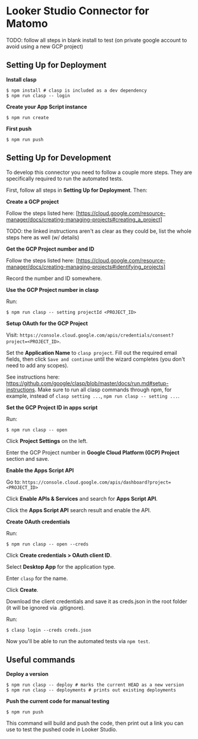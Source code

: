 # Looker Studio Connector for Matomo

TODO: follow all steps in blank install to test (on private google account to avoid using a new GCP project)

## Setting Up for Deployment

**Install clasp**

```
$ npm install # clasp is included as a dev dependency
$ npm run clasp -- login
```

**Create your App Script instance**

```
$ npm run create
```

**First push**

```
$ npm run push
```

## Setting Up for Development

To develop this connector you need to follow a couple more steps. They are specifically required to run the
automated tests.

First, follow all steps in **Setting Up for Deployment**. Then:

**Create a GCP project**

Follow the steps listed here: [https://cloud.google.com/resource-manager/docs/creating-managing-projects#creating_a_project]

TODO: the linked instructions aren't as clear as they could be, list the whole steps here as well (w/ details)

**Get the GCP Project number and ID**

Follow the steps listed here: [https://cloud.google.com/resource-manager/docs/creating-managing-projects#identifying_projects]

Record the number and ID somewhere.

**Use the GCP Project number in clasp**

Run:

```
$ npm run clasp -- setting projectId <PROJECT_ID>
```

**Setup OAuth for the GCP Project**

Visit: `https://console.cloud.google.com/apis/credentials/consent?project=<PROJECT_ID>`.

Set the **Application Name** to `clasp project`. Fill out the required email fields, then click `Save and continue` until
the wizard completes (you don't need to add any scopes).

See instructions here: https://github.com/google/clasp/blob/master/docs/run.md#setup-instructions. Make sure
to run all clasp commands through npm, for example, instead of `clasp setting ...`, `npm run clasp -- setting ...`.

**Set the GCP Project ID in apps script**

Run:

```
$ npm run clasp -- open
```

Click **Project Settings** on the left.

Enter the GCP Project number in **Google Cloud Platform (GCP) Project** section and save.

**Enable the Apps Script API**

Go to: `https://console.cloud.google.com/apis/dashboard?project=<PROJECT_ID>`

Click **Enable APIs & Services** and search for **Apps Script API**.

Click the **Apps Script API** search result and enable the API.

**Create OAuth credentials**

Run:

```
$ npm run clasp -- open --creds
```

Click **Create credentials > OAuth client ID**.

Select **Desktop App** for the application type.

Enter `clasp` for the name.

Click **Create**.

Download the client credentials and save it as creds.json in the root folder (it will be ignored via .gitignore).

Run:

```
$ clasp login --creds creds.json
```

Now you'll be able to run the automated tests via `npm test`.

## Useful commands

**Deploy a version**

```
$ npm run clasp -- deploy # marks the current HEAD as a new version
$ npm run clasp -- deployments # prints out existing deployments
```

**Push the current code for manual testing**

```
$ npm run push
```

This command will build and push the code, then print out a link you can use to test the pushed code in Looker Studio.

